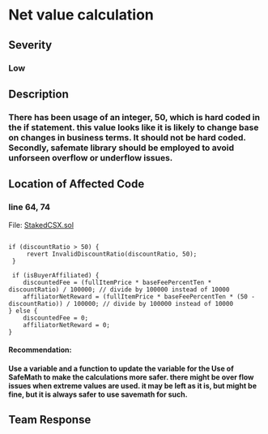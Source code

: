 # Net value calculation

## Severity

### Low

## Description

### There has been usage of an integer, 50, which is hard coded in the if statement. this value looks like it is likely to change base on changes in business terms. It should not be hard coded. Secondly, safemate library should be employed to avoid unforseen overflow or underflow issues.

## Location of Affected Code

### line 64, 74

File: [StakedCSX.sol](https://github.com/csx-protocol/csx-contracts/blob/main/contracts/Referrals/NetValueCalculator.sol)

```solidity

if (discountRatio > 50) {
     revert InvalidDiscountRatio(discountRatio, 50);
 }

 if (isBuyerAffiliated) {
    discountedFee = (fullItemPrice * baseFeePercentTen * discountRatio) / 100000; // divide by 100000 instead of 10000
    affiliatorNetReward = (fullItemPrice * baseFeePercentTen * (50 - discountRatio)) / 100000; // divide by 100000 instead of 10000
} else {
    discountedFee = 0;
    affiliatorNetReward = 0;
}
```

#### Recommendation:

#### Use a variable and a function to update the variable for the Use of SafeMath to make the calculations more safer. there might be over flow issues when extreme values are used. it may be left as it is, but might be fine, but it is always safer to use savemath for such.

## Team Response
